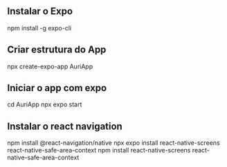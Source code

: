 Instalar o Expo
-----------------------
npm install -g expo-cli


Criar estrutura do App
-----------------------
npx create-expo-app AuriApp


Iniciar o app com expo
-----------------------
cd AuriApp
npx expo start

Instalar o react navigation
-----------------------
npm install @react-navigation/native
npx expo install react-native-screens react-native-safe-area-context
npm install react-native-screens react-native-safe-area-context